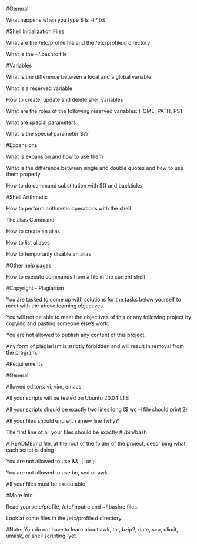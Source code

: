 #General

What happens when you type $ ls -l *.txt

#Shell Initialization Files

What are the /etc/profile file and the /etc/profile.d directory

What is the ~/.bashrc file

#Variables

What is the difference between a local and a global variable

What is a reserved variable

How to create, update and delete shell variables

What are the roles of the following reserved variables: HOME, PATH, PS1

What are special parameters

What is the special parameter $??

#Expansions

What is expansion and how to use them

What is the difference between single and double quotes and how to use them properly

How to do command substitution with $() and backticks

#Shell Arithmetic

How to perform arithmetic operations with the shell

The alias Command

How to create an alias

How to list aliases

How to temporarily disable an alias

#Other help pages

How to execute commands from a file in the current shell

#Copyright - Plagiarism

You are tasked to come up with solutions for the tasks below yourself to meet with the above learning objectives.

You will not be able to meet the objectives of this or any following project by copying and pasting someone else’s work.

You are not allowed to publish any content of this project.

Any form of plagiarism is strictly forbidden and will result in removal from the program.

#Requirements

#General

Allowed editors: vi, vim, emacs

All your scripts will be tested on Ubuntu 20.04 LTS

All your scripts should be exactly two lines long ($ wc -l file should print 2)

All your files should end with a new line (why?)

The first line of all your files should be exactly #!/bin/bash

A README.md file, at the root of the folder of the project, describing what each script is doing

You are not allowed to use &&, || or ;

You are not allowed to use bc, sed or awk

All your files must be executable

#More Info

Read your /etc/profile, /etc/inputrc and ~/.bashrc files.



Look at some files in the /etc/profile.d directory.


#Note: You do not have to learn about awk, tar, bzip2, date, scp, ulimit, umask, or shell scripting, yet.
